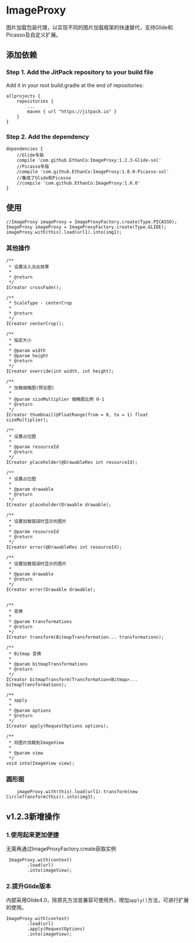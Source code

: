 # ImageProxy #
图片加载包装代理，以实现不同的图片加载框架的快速替代，支持Glide和Picasso及自定义扩展。  

## 添加依赖 ##

### Step 1. Add the JitPack repository to your build file ###
Add it in your root build.gradle at the end of repositories:

	allprojects {
		repositories {
			...
			maven { url "https://jitpack.io" }
		}
	}

### Step 2. Add the dependency ###

	dependencies {
		//Glide专版
		compile 'com.github.EthanCo:ImageProxy:1.2.3-Glide-sol'
		//Picasso专版
		/compile 'com.github.EthanCo:ImageProxy:1.0.0-Picasso-sol'
		//集成了Glide和Picasso
		//compile 'com.github.EthanCo:ImageProxy:1.0.0'
	}

## 使用 ##

	//ImageProxy imageProxy = ImageProxyFactory.create(Type.PICASSO);
	ImageProxy imageProxy = ImageProxyFactory.create(Type.GLIDE);
	imageProxy.with(this).load(url1).into(img1);  
		
### 其他操作 ###

	/**
	 * 设置淡入淡出效果
	 *
	 * @return
	 */
	ICreator crossFade();
	
	/**
	 * ScaleType - centerCrop
	 *
	 * @return
	 */
	ICreator centerCrop();
	
	/**
	 * 指定大小
	 *
	 * @param width
	 * @param height
	 * @return
	 */
	ICreator override(int width, int height);
	
	/**
	 * 加载缩略图(预览图)
	 *
	 * @param sizeMultiplier 缩略图比例 0-1
	 * @return
	 */
	ICreator thumbnail(@FloatRange(from = 0, to = 1) float sizeMultiplier);
	
	/**
	 * 设置占位图
	 *
	 * @param resourceId
	 * @return
	 */
	ICreator placeholder(@DrawableRes int resourceId);
	
	/**
	 * 设置占位图
	 *
	 * @param drawable
	 * @return
	 */
	ICreator placeholder(Drawable drawable);
	
	/**
	 * 设置加载错误时显示的图片
	 *
	 * @param resourceId
	 * @return
	 */
	ICreator error(@DrawableRes int resourceId);
	
	/**
	 * 设置加载错误时显示的图片
	 *
	 * @param drawable
	 * @return
	 */
	ICreator error(Drawable drawable);
	
	
	/**
	 * 变换
	 *
	 * @param transformations
	 * @return
	 */
	ICreator transform(BitmapTransformation... transformations);
	
	/**
	 * Bitmap 变换
	 *
	 * @param bitmapTransformations
	 * @return
	 */
	ICreator bitmapTransform(Transformation<Bitmap>... bitmapTransformations);
	
	/**
	 * apply
	 *
	 * @param options
	 * @return
	 */
	ICreator apply(RequestOptions options);
	
	/**
	 * 将图片加载到ImageView
	 *
	 * @param view
	 */
	void into(ImageView view);


### 圆形图 ###

		imageProxy.with(this).load(url1).transform(new CircleTransform(this)).into(img3);

## v1.2.3新增操作
### 1.使用起来更加便捷
无需再通过ImageProxyFactory.create获取实例  
	
	 ImageProxy.with(context)
        	.load(url)
        	.into(imageView);  

### 2.提升Glide版本
内部采用Glide4.0，除原先方法皆兼容可使用外，增加`apply()`方法，可进行扩展的使用。  

	ImageProxy.with(context)
        	.load(url)
			.apply(RequestOptions)
        	.into(imageView);

